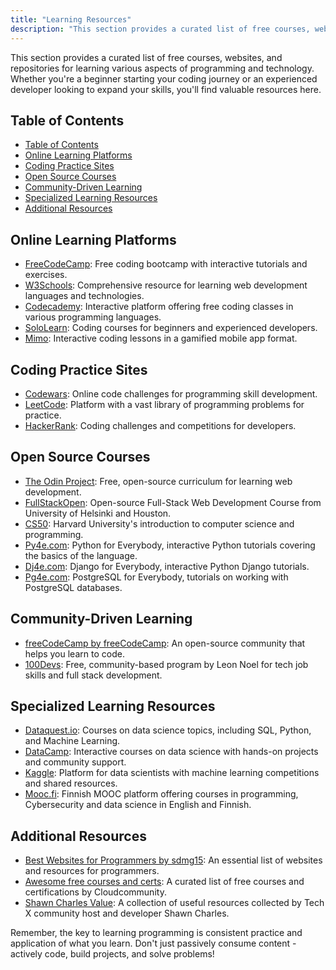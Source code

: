 ```yaml
---
title: "Learning Resources"
description: "This section provides a curated list of free courses, websites, and repositories for learning various aspects of programming and technology. Whether you're a beginner starting your coding journey or an experienced developer looking to expand your skills, you'll find valuable resources here."
---
```


This section provides a curated list of free courses, websites, and repositories for learning various aspects of programming and technology. Whether you're a beginner starting your coding journey or an experienced developer looking to expand your skills, you'll find valuable resources here.

## Table of Contents
- [Table of Contents](#table-of-contents)
- [Online Learning Platforms](#online-learning-platforms)
- [Coding Practice Sites](#coding-practice-sites)
- [Open Source Courses](#open-source-courses)
- [Community-Driven Learning](#community-driven-learning)
- [Specialized Learning Resources](#specialized-learning-resources)
- [Additional Resources](#additional-resources)

## Online Learning Platforms

- [FreeCodeCamp](https://www.freecodecamp.org/): Free coding bootcamp with interactive tutorials and exercises.
- [W3Schools](https://www.w3schools.com/): Comprehensive resource for learning web development languages and technologies.
- [Codecademy](https://www.codecademy.com/): Interactive platform offering free coding classes in various programming languages.
- [SoloLearn](https://www.sololearn.com/en/): Coding courses for beginners and experienced developers.
- [Mimo](https://mimo.org/): Interactive coding lessons in a gamified mobile app format.

## Coding Practice Sites

- [Codewars](https://www.codewars.com/): Online code challenges for programming skill development.
- [LeetCode](https://leetcode.com/): Platform with a vast library of programming problems for practice.
- [HackerRank](https://www.hackerrank.com/): Coding challenges and competitions for developers.

## Open Source Courses

- [The Odin Project](https://www.theodinproject.com/): Free, open-source curriculum for learning web development.
- [FullStackOpen](https://fullstackopen.com/en/): Open-source Full-Stack Web Development Course from University of Helsinki and Houston.
- [CS50](https://cs50.harvard.edu/x/): Harvard University's introduction to computer science and programming.
- [Py4e.com](https://www.py4e.com/): Python for Everybody, interactive Python tutorials covering the basics of the language.
- [Dj4e.com](https://www.dj4e.com/): Django for Everybody, interactive Python Django tutorials.
- [Pg4e.com](https://www.pg4e.com/): PostgreSQL for Everybody, tutorials on working with PostgreSQL databases.

## Community-Driven Learning

- [freeCodeCamp by freeCodeCamp](https://github.com/freeCodeCamp/freeCodeCamp): An open-source community that helps you learn to code.
- [100Devs](https://leonnoel.com/100devs/): Free, community-based program by Leon Noel for tech job skills and full stack development.

## Specialized Learning Resources

- [Dataquest.io](https://www.dataquest.io/): Courses on data science topics, including SQL, Python, and Machine Learning.
- [DataCamp](https://www.datacamp.com/): Interactive courses on data science with hands-on projects and community support.
- [Kaggle](https://www.kaggle.com/): Platform for data scientists with machine learning competitions and shared resources.
- [Mooc.fi](https://www.mooc.fi/en/study-modules/): Finnish MOOC platform offering courses in programming, Cybersecurity and data science in English and Finnish.

## Additional Resources

- [Best Websites for Programmers by sdmg15](https://github.com/sdmg15/Best-websites-a-programmer-should-visit): An essential list of websites and resources for programmers.
- [Awesome free courses and certs](https://github.com/cloudcommunity/Free-Certifications): A curated list of free courses and certifications by Cloudcommunity.
- [Shawn Charles Value](https://shawncharles.com/value): A collection of useful resources collected by Tech X community host and developer Shawn Charles.

Remember, the key to learning programming is consistent practice and application of what you learn. Don't just passively consume content - actively code, build projects, and solve problems!
